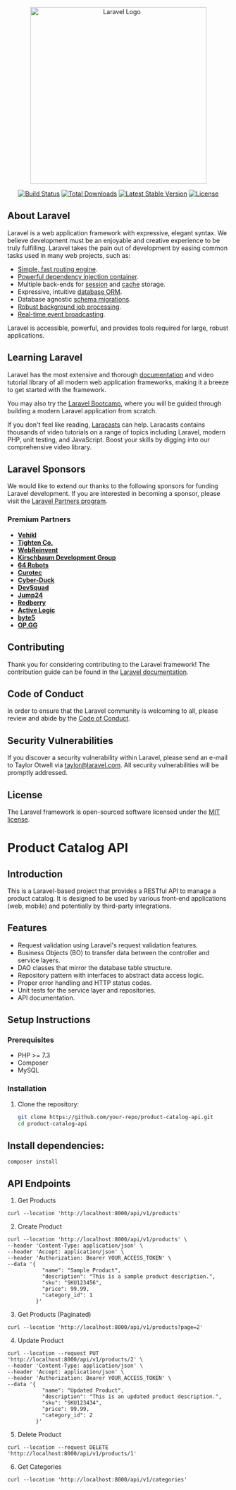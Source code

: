 <p align="center"><a href="https://laravel.com" target="_blank"><img src="https://raw.githubusercontent.com/laravel/art/master/logo-lockup/5%20SVG/2%20CMYK/1%20Full%20Color/laravel-logolockup-cmyk-red.svg" width="400" alt="Laravel Logo"></a></p>

<p align="center">
<a href="https://github.com/laravel/framework/actions"><img src="https://github.com/laravel/framework/workflows/tests/badge.svg" alt="Build Status"></a>
<a href="https://packagist.org/packages/laravel/framework"><img src="https://img.shields.io/packagist/dt/laravel/framework" alt="Total Downloads"></a>
<a href="https://packagist.org/packages/laravel/framework"><img src="https://img.shields.io/packagist/v/laravel/framework" alt="Latest Stable Version"></a>
<a href="https://packagist.org/packages/laravel/framework"><img src="https://img.shields.io/packagist/l/laravel/framework" alt="License"></a>
</p>

## About Laravel

Laravel is a web application framework with expressive, elegant syntax. We believe development must be an enjoyable and creative experience to be truly fulfilling. Laravel takes the pain out of development by easing common tasks used in many web projects, such as:

- [Simple, fast routing engine](https://laravel.com/docs/routing).
- [Powerful dependency injection container](https://laravel.com/docs/container).
- Multiple back-ends for [session](https://laravel.com/docs/session) and [cache](https://laravel.com/docs/cache) storage.
- Expressive, intuitive [database ORM](https://laravel.com/docs/eloquent).
- Database agnostic [schema migrations](https://laravel.com/docs/migrations).
- [Robust background job processing](https://laravel.com/docs/queues).
- [Real-time event broadcasting](https://laravel.com/docs/broadcasting).

Laravel is accessible, powerful, and provides tools required for large, robust applications.

## Learning Laravel

Laravel has the most extensive and thorough [documentation](https://laravel.com/docs) and video tutorial library of all modern web application frameworks, making it a breeze to get started with the framework.

You may also try the [Laravel Bootcamp](https://bootcamp.laravel.com), where you will be guided through building a modern Laravel application from scratch.

If you don't feel like reading, [Laracasts](https://laracasts.com) can help. Laracasts contains thousands of video tutorials on a range of topics including Laravel, modern PHP, unit testing, and JavaScript. Boost your skills by digging into our comprehensive video library.

## Laravel Sponsors

We would like to extend our thanks to the following sponsors for funding Laravel development. If you are interested in becoming a sponsor, please visit the [Laravel Partners program](https://partners.laravel.com).

### Premium Partners

- **[Vehikl](https://vehikl.com/)**
- **[Tighten Co.](https://tighten.co)**
- **[WebReinvent](https://webreinvent.com/)**
- **[Kirschbaum Development Group](https://kirschbaumdevelopment.com)**
- **[64 Robots](https://64robots.com)**
- **[Curotec](https://www.curotec.com/services/technologies/laravel/)**
- **[Cyber-Duck](https://cyber-duck.co.uk)**
- **[DevSquad](https://devsquad.com/hire-laravel-developers)**
- **[Jump24](https://jump24.co.uk)**
- **[Redberry](https://redberry.international/laravel/)**
- **[Active Logic](https://activelogic.com)**
- **[byte5](https://byte5.de)**
- **[OP.GG](https://op.gg)**

## Contributing

Thank you for considering contributing to the Laravel framework! The contribution guide can be found in the [Laravel documentation](https://laravel.com/docs/contributions).

## Code of Conduct

In order to ensure that the Laravel community is welcoming to all, please review and abide by the [Code of Conduct](https://laravel.com/docs/contributions#code-of-conduct).

## Security Vulnerabilities

If you discover a security vulnerability within Laravel, please send an e-mail to Taylor Otwell via [taylor@laravel.com](mailto:taylor@laravel.com). All security vulnerabilities will be promptly addressed.

## License

The Laravel framework is open-sourced software licensed under the [MIT license](https://opensource.org/licenses/MIT).

# Product Catalog API

## Introduction

This is a Laravel-based project that provides a RESTful API to manage a product catalog. It is designed to be used by various front-end applications (web, mobile) and potentially by third-party integrations.

## Features

- Request validation using Laravel's request validation features.
- Business Objects (BO) to transfer data between the controller and service layers.
- DAO classes that mirror the database table structure.
- Repository pattern with interfaces to abstract data access logic.
- Proper error handling and HTTP status codes.
- Unit tests for the service layer and repositories.
- API documentation.

## Setup Instructions

### Prerequisites

- PHP >= 7.3
- Composer
- MySQL

### Installation

1. Clone the repository:

   ```sh
   git clone https://github.com/your-repo/product-catalog-api.git
   cd product-catalog-api


##  Install dependencies:
```
composer install
```


## API Endpoints
1. Get Products
````
curl --location 'http://localhost:8000/api/v1/products'
````

2. Create Product
````
curl --location 'http://localhost:8000/api/v1/products' \
--header 'Content-Type: application/json' \
--header 'Accept: application/json' \
--header 'Authorization: Bearer YOUR_ACCESS_TOKEN' \
--data '{
           "name": "Sample Product",
           "description": "This is a sample product description.",
           "sku": "SKU123456",
           "price": 99.99,
           "category_id": 1
         }'

````
3. Get Products (Paginated)
````
curl --location 'http://localhost:8000/api/v1/products?page=2'
````

4. Update Product
````
curl --location --request PUT 'http://localhost:8000/api/v1/products/2' \
--header 'Content-Type: application/json' \
--header 'Accept: application/json' \
--header 'Authorization: Bearer YOUR_ACCESS_TOKEN' \
--data '{
           "name": "Updated Product",
           "description": "This is an updated product description.",
           "sku": "SKU123434",
           "price": 99.99,
           "category_id": 2
         }'

````

5. Delete Product
````
curl --location --request DELETE 'http://localhost:8000/api/v1/products/1'

````

6.  Get Categories
````
curl --location 'http://localhost:8000/api/v1/categories'

````
